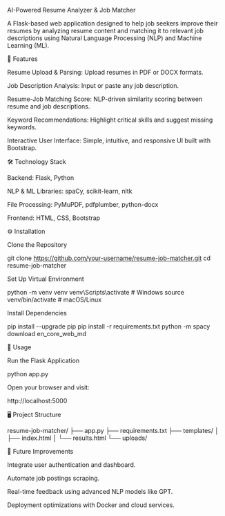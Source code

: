AI-Powered Resume Analyzer & Job Matcher

A Flask-based web application designed to help job seekers improve their resumes by analyzing resume content and matching it to relevant job descriptions using Natural Language Processing (NLP) and Machine Learning (ML).

🚀 Features

Resume Upload & Parsing: Upload resumes in PDF or DOCX formats.

Job Description Analysis: Input or paste any job description.

Resume-Job Matching Score: NLP-driven similarity scoring between resume and job descriptions.

Keyword Recommendations: Highlight critical skills and suggest missing keywords.

Interactive User Interface: Simple, intuitive, and responsive UI built with Bootstrap.

🛠 Technology Stack

Backend: Flask, Python

NLP & ML Libraries: spaCy, scikit-learn, nltk

File Processing: PyMuPDF, pdfplumber, python-docx

Frontend: HTML, CSS, Bootstrap

⚙️ Installation

Clone the Repository

git clone https://github.com/your-username/resume-job-matcher.git
cd resume-job-matcher

Set Up Virtual Environment

python -m venv venv
venv\Scripts\activate  # Windows
source venv/bin/activate  # macOS/Linux

Install Dependencies

pip install --upgrade pip
pip install -r requirements.txt
python -m spacy download en_core_web_md

🎯 Usage

Run the Flask Application

python app.py

Open your browser and visit:

http://localhost:5000

🖥️ Project Structure

resume-job-matcher/
├── app.py
├── requirements.txt
├── templates/
│   ├── index.html
│   └── results.html
└── uploads/

🚧 Future Improvements

Integrate user authentication and dashboard.

Automate job postings scraping.

Real-time feedback using advanced NLP models like GPT.

Deployment optimizations with Docker and cloud services.



